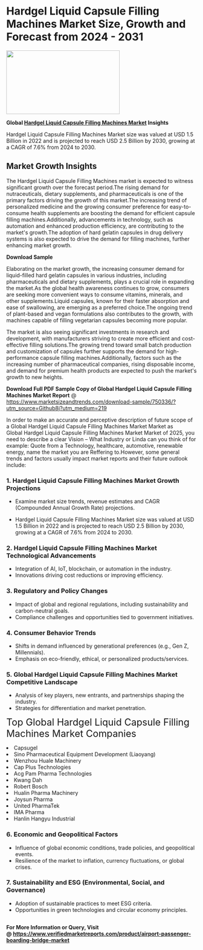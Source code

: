 <H1>Hardgel Liquid Capsule Filling Machines Market Size, Growth and Forecast from 2024 - 2031</H1><img class="aligncenter size-medium wp-image-584254" src="https://thirdeyenews.in/wp-content/uploads/2024/09/Global-Market-Research-300x168.jpeg" alt="" width="300" height="168" /><p><strong>Global&nbsp;<a href="https://www.marketsizeandtrends.com/download-sample/750336/?utm_source=Github8j?utm_medium=219">Hardgel Liquid Capsule Filling Machines Market</a> Insights</strong></p><p>Hardgel Liquid Capsule Filling Machines Market size was valued at USD 1.5 Billion in 2022 and is projected to reach USD 2.5 Billion by 2030, growing at a CAGR of 7.6% from 2024 to 2030.</p><p><h2>Market Growth Insights</h2> <p>The Hardgel Liquid Capsule Filling Machines market is expected to witness significant growth over the forecast period.The rising demand for nutraceuticals, dietary supplements, and pharmaceuticals is one of the primary factors driving the growth of this market.The increasing trend of personalized medicine and the growing consumer preference for easy-to-consume health supplements are boosting the demand for efficient capsule filling machines.Additionally, advancements in technology, such as automation and enhanced production efficiency, are contributing to the market's growth.The adoption of hard gelatin capsules in drug delivery systems is also expected to drive the demand for filling machines, further enhancing market growth.</p> <p><strong>Download Sample</strong></p> <p>Elaborating on the market growth, the increasing consumer demand for liquid-filled hard gelatin capsules in various industries, including pharmaceuticals and dietary supplements, plays a crucial role in expanding the market.As the global health awareness continues to grow, consumers are seeking more convenient ways to consume vitamins, minerals, and other supplements.Liquid capsules, known for their faster absorption and ease of swallowing, are emerging as a preferred choice.The ongoing trend of plant-based and vegan formulations also contributes to the growth, with machines capable of filling vegetarian capsules becoming more popular.</p> <p>The market is also seeing significant investments in research and development, with manufacturers striving to create more efficient and cost-effective filling solutions.The growing trend toward small batch production and customization of capsules further supports the demand for high-performance capsule filling machines.Additionally, factors such as the increasing number of pharmaceutical companies, rising disposable income, and demand for premium health products are expected to push the market's growth to new heights.</p> <p><span class=""><strong>Download Full PDF Sample Copy of Global Hardgel Liquid Capsule Filling Machines Market Report</strong> @ <a href="https://www.marketsizeandtrends.com/download-sample/750336/?utm_source=Github8j?utm_medium=219" target="_blank">https://www.marketsizeandtrends.com/download-sample/750336/?utm_source=Github8j?utm_medium=219</a></span></p><p>In order to make an accurate and perceptive description of future scope of a Global&nbsp;Hardgel Liquid Capsule Filling Machines Market Market as Global&nbsp;Hardgel Liquid Capsule Filling Machines Market Market of 2025, you need to describe a clear Vision &ndash; What Industry or Linda can you think of for example: Quote from a Technology, healthcare, automotive, renewable energy, name the market you are Reffering to.However, some general trends and factors usually impact market reports and their future outlook include:</p><h3>1.&nbsp;<strong>Hardgel Liquid Capsule Filling Machines Market Growth Projections</strong></h3><ul><li>Examine market size trends, revenue estimates and CAGR (Compounded Annual Growth Rate) projections.</li><li><p>Hardgel Liquid Capsule Filling Machines Market size was valued at USD 1.5 Billion in 2022 and is projected to reach USD 2.5 Billion by 2030, growing at a CAGR of 7.6% from 2024 to 2030.</p></li></ul><h3>2.&nbsp;<strong>Hardgel Liquid Capsule Filling Machines Market Technological Advancements</strong></h3><ul><li>Integration of AI, IoT, blockchain, or automation in the industry.</li><li>Innovations driving cost reductions or improving efficiency.</li></ul><h3>3.&nbsp;<strong>Regulatory and Policy Changes</strong></h3><ul><li>Impact of global and regional regulations, including sustainability and carbon-neutral goals.</li><li>Compliance challenges and opportunities tied to government initiatives.</li></ul><h3>4.&nbsp;<strong>Consumer Behavior Trends</strong></h3><ul><li>Shifts in demand influenced by generational preferences (e.g., Gen Z, Millennials).</li><li>Emphasis on eco-friendly, ethical, or personalized products/services.</li></ul><h3>5.&nbsp;<strong>Global Hardgel Liquid Capsule Filling Machines Market Competitive Landscape</strong></h3><ul><li>Analysis of key players, new entrants, and partnerships shaping the industry.</li><li>Strategies for differentiation and market penetration.</li></ul><p data-pm-slice="1 1 []"><span style="color: inherit; font-family: inherit; font-size: 25px;">Top Global Hardgel Liquid Capsule Filling Machines Market Companies</span></p><div class="" data-test-id=""><p><li>Capsugel</li><li> Sino Pharmaceutical Equipment Development (Liaoyang)</li><li> Wenzhou Huale Machinery</li><li> Cap Plus Technologies</li><li> Acg Pam Pharma Technologies</li><li> Kwang Dah</li><li> Robert Bosch</li><li> Hualin Pharma Machinery</li><li> Joysun Pharma</li><li> United PharmaTek</li><li> IMA Pharma</li><li> Hanlin Hangyu Industrial</li></p></div><h3>6.&nbsp;<strong>Economic and Geopolitical Factors</strong></h3><ul><li>Influence of global economic conditions, trade policies, and geopolitical events.</li><li>Resilience of the market to inflation, currency fluctuations, or global crises.</li></ul><h3>7.&nbsp;<strong>Sustainability and ESG (Environmental, Social, and Governance)</strong></h3><ul><li>Adoption of sustainable practices to meet ESG criteria.</li><li>Opportunities in green technologies and circular economy principles.</li></ul><h2><strong style="font-size: 14px;">For More Information or Query, Visit @&nbsp;</strong><a style="background-color: #ffffff; font-size: 14px;" href="https://www.marketsizeandtrends.com/report/hardgel-liquid-capsule-filling-machines-market/" target="_blank">https://www.verifiedmarketreports.com/product/airport-passenger-boarding-bridge-market</a></h2>